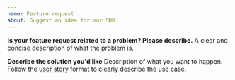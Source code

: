 ```yaml
---
name: Feature request
about: Suggest an idea for our SDK
---
```


**Is your feature request related to a problem? Please describe.**
A clear and concise description of what the problem is.

**Describe the solution you'd like**
Description of what you want to happen. Follow the [user story](https://en.wikipedia.org/wiki/User_story) format to clearly describe the use case.

